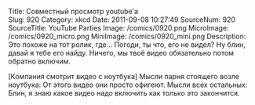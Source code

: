 Title: Совместный просмотр youtube'а  
Slug: 920 
Category: xkcd 
Date: 2011-09-08 10:27:49 
SourceNum: 920 
SourceTitle: YouTube Parties 
Image: /comics/0920.png 
MicroImage: /comics/0920_micro.png 
MiniImage: /comics/0920_mini.png 
Description: Это похоже на тот ролик, где... Погоди, ты что, его не видел? Ну блин, давай я тебе его найду. Ничего, мы твоё видео обязательно потом обратно включим. 

[Компания смотрит видео с ноутбука]
Мысли парня стоящего возле ноутбука: От этого видео они просто офигеют.
Мысли всех остальных: Блин, я знаю какое видео надо включить как только это закончится.